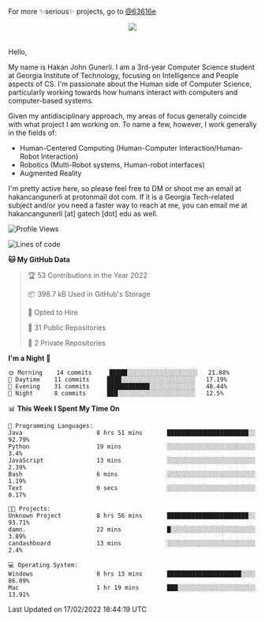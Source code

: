 For more ✨serious✨ projects, go to [@63616e](https://github.com/63616e)

<div> 
<center> <img src="https://gist.githubusercontent.com/hakancangunerli/80137ecc5d849c99c01262a70f0efce0/raw/c08047c6881a89ff5eff068b4e9a64bc49438c7f/ye.png"/>
 </center>

</div>
<br>
<br>
Hello,

My name is Hakan John Gunerli. I am a 3rd-year Computer Science student at Georgia Institute of Technology, focusing on Intelligence and People aspects of CS. I'm passionate about the Human side of Computer Science, particularly working towards how humans interact with computers and computer-based systems.


Given my antidisciplinary approach, my areas of focus generally coincide with what project I am working on. To name a few, however, I work generally in the fields of:

- Human-Centered Computing (Human-Computer Interaction/Human-Robot Interaction) 
- Robotics (Multi-Robot systems, Human-robot interfaces)
- Augmented Reality



I'm pretty active here, so please feel free to DM or shoot me an email at hakancangunerli at protonmail dot com. If it is a Georgia Tech-related subject and/or you need a faster way to reach at me, you can email me at hakancangunerli [at] gatech [dot] edu as well.

 </div>
 
 </div>


<!--START_SECTION:waka-->
![Profile Views](http://img.shields.io/badge/Profile%20Views-16-blue)

![Lines of code](https://img.shields.io/badge/From%20Hello%20World%20I%27ve%20Written-74%20Thousand%20lines%20of%20code-blue)

**🐱 My GitHub Data** 

> 🏆 53 Contributions in the Year 2022
 > 
> 📦 398.7 kB Used in GitHub's Storage 
 > 
> 💼 Opted to Hire
 > 
> 📜 31 Public Repositories 
 > 
> 🔑 2 Private Repositories  
 > 
**I'm a Night 🦉** 

```text
🌞 Morning    14 commits     █████░░░░░░░░░░░░░░░░░░░░   21.88% 
🌆 Daytime    11 commits     ████░░░░░░░░░░░░░░░░░░░░░   17.19% 
🌃 Evening    31 commits     ████████████░░░░░░░░░░░░░   48.44% 
🌙 Night      8 commits      ███░░░░░░░░░░░░░░░░░░░░░░   12.5%

```


📊 **This Week I Spent My Time On** 

```text
💬 Programming Languages: 
Java                     8 hrs 51 mins       ███████████████████████░░   92.79% 
Python                   19 mins             ░░░░░░░░░░░░░░░░░░░░░░░░░   3.4% 
JavaScript               13 mins             ░░░░░░░░░░░░░░░░░░░░░░░░░   2.39% 
Bash                     6 mins              ░░░░░░░░░░░░░░░░░░░░░░░░░   1.19% 
Text                     0 secs              ░░░░░░░░░░░░░░░░░░░░░░░░░   0.17%

🐱‍💻 Projects: 
Unknown Project          8 hrs 56 mins       ███████████████████████░░   93.71% 
damn.                    22 mins             █░░░░░░░░░░░░░░░░░░░░░░░░   3.89% 
candashboard             13 mins             ░░░░░░░░░░░░░░░░░░░░░░░░░   2.4%

💻 Operating System: 
Windows                  8 hrs 13 mins       █████████████████████░░░░   86.09% 
Mac                      1 hr 19 mins        ███░░░░░░░░░░░░░░░░░░░░░░   13.91%

```


 Last Updated on 17/02/2022 18:44:19 UTC
<!--END_SECTION:waka-->


